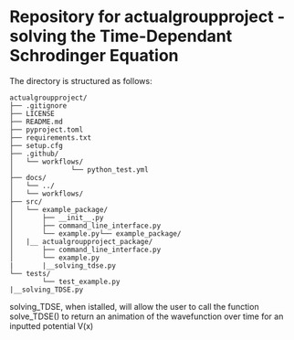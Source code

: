 # Repository for actualgroupproject - solving the Time-Dependant Schrodinger Equation

The directory is structured as follows:
```
actualgroupproject/
├── .gitignore
├── LICENSE
├── README.md
├── pyproject.toml
├── requirements.txt
├── setup.cfg
├── .github/
│   └── workflows/
│              └── python_test.yml
├── docs/
│   └── ../
│   └── workflows/
├── src/
│   └── example_package/
│       ├── __init__.py
│       ├── command_line_interface.py
│       └── example.py└── example_package/
│   |__ actualgroupproject_package/
│       ├── command_line_interface.py
│       └── example.py
|       |__solving_tdse.py
└── tests/
        └── test_example.py
|__solving_TDSE.py

```
solving_TDSE, when istalled, will allow the user to call the function solve_TDSE() to return an animation of the wavefunction over time for an inputted potential V(x)
